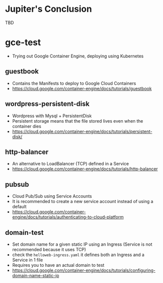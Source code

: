 # Jupiter's Conclusion
TBD

# gce-test
- Trying out Google Container Engine, deploying using Kubernetes

## guestbook
- Contains the Manifests to deploy to Google Cloud Containers
- https://cloud.google.com/container-engine/docs/tutorials/guestbook

## wordpress-persistent-disk
- Wordpress with Mysql + PersistentDisk
- Persistent storage means that the file stored lives even when the container dies
- https://cloud.google.com/container-engine/docs/tutorials/persistent-disk/

## http-balancer
- An alternative to LoadBalancer (TCP) defined in a Service
- https://cloud.google.com/container-engine/docs/tutorials/http-balancer

## pubsub
- Cloud Pub/Sub using Service Accounts
- It is recommended to create a new service account instead of using a default
- https://cloud.google.com/container-engine/docs/tutorials/authenticating-to-cloud-platform

## domain-test
- Set domain name for a given static IP using an Ingress (Service is not recommended because it uses TCP)
- check the ```helloweb-ingress.yaml``` it defines both an Ingress and a Service in 1 file
- Requires you to have an actual domain to test
- https://cloud.google.com/container-engine/docs/tutorials/configuring-domain-name-static-ip 